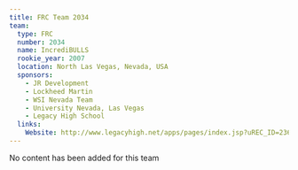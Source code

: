```yaml
---
title: FRC Team 2034
team:
  type: FRC
  number: 2034
  name: IncrediBULLS
  rookie_year: 2007
  location: North Las Vegas, Nevada, USA
  sponsors:
    - JR Development
    - Lockheed Martin
    - WSI Nevada Team
    - University Nevada, Las Vegas
    - Legacy High School
  links:
    Website: http://www.legacyhigh.net/apps/pages/index.jsp?uREC_ID=236200&type=d
---
```

No content has been added for this team